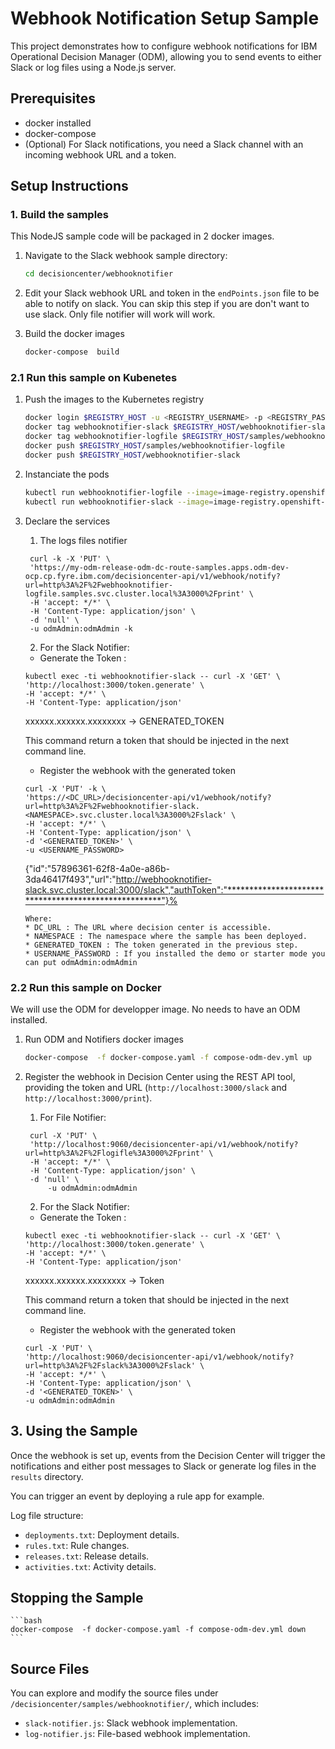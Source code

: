 
# Webhook Notification Setup Sample

This project demonstrates how to configure webhook notifications for IBM Operational Decision Manager (ODM), allowing you to send events to either Slack or log files using a Node.js server.

## Prerequisites

- docker installed
- docker-compose 
- (Optional) For Slack notifications, you need a Slack channel with an incoming webhook URL and a token.

## Setup Instructions

### 1. Build the samples

This NodeJS sample code will be packaged in 2 docker images.

   1. Navigate to the Slack webhook sample directory:
        ```bash
        cd decisioncenter/webhooknotifier
        ```

   2. Edit your Slack webhook URL and token in the `endPoints.json` file to be able to notify on slack. You can skip this step if you are don't want to use slack. Only file notifier will work will work.
   3. Build the docker images
        ```bash
        docker-compose  build
        ```


### 2.1 Run this sample on Kubenetes
   1. Push the images to the Kubernetes registry
        ```bash
        docker login $REGISTRY_HOST -u <REGISTRY_USERNAME> -p <REGISTRY_PASSWORD>
        docker tag webhooknotifier-slack $REGISTRY_HOST/webhooknotifier-slack
        docker tag webhooknotifier-logfile $REGISTRY_HOST/samples/webhooknotifier-logfile
        docker push $REGISTRY_HOST/samples/webhooknotifier-logfile
        docker push $REGISTRY_HOST/webhooknotifier-slack
        ```

   2. Instanciate the pods 
        ```bash
        kubectl run webhooknotifier-logfile --image=image-registry.openshift-image-registry.svc:5000/samples/webhooknotifier-logfile:latest --port 3000 --expose --port 3000
        kubectl run webhooknotifier-slack --image=image-registry.openshift-image-registry.svc:5000/samples/webhooknotifier-slack:latest --port 3000 --expose --port 3000
        ```

   3. Declare the services
      1. The logs files notifier
       ```shell
        curl -k -X 'PUT' \
        'https://my-odm-release-odm-dc-route-samples.apps.odm-dev-ocp.cp.fyre.ibm.com/decisioncenter-api/v1/webhook/notify?url=http%3A%2F%2Fwebhooknotifier-logfile.samples.svc.cluster.local%3A3000%2Fprint' \
        -H 'accept: */*' \
        -H 'Content-Type: application/json' \
        -d 'null' \
        -u odmAdmin:odmAdmin -k 
       ```

       2. For the Slack Notifier:
        
        * Generate the Token : 
        ```shell
        kubectl exec -ti webhooknotifier-slack -- curl -X 'GET' \
        'http://localhost:3000/token.generate' \
        -H 'accept: */*' \
        -H 'Content-Type: application/json' 
        ```
        xxxxxx.xxxxxx.xxxxxxxx -> GENERATED_TOKEN
        
        This command return a token that should be injected in the next command line.

        * Register the webhook with the generated token
        ```shell
        curl -X 'PUT' -k \
       'https://<DC_URL>/decisioncenter-api/v1/webhook/notify?url=http%3A%2F%2Fwebhooknotifier-slack.<NAMESPACE>.svc.cluster.local%3A3000%2Fslack' \
       -H 'accept: */*' \
       -H 'Content-Type: application/json' \
       -d '<GENERATED_TOKEN>' \
       -u <USERNAME_PASSWORD>
        ```
        {"id":"57896361-62f8-4a0e-a86b-3da46417f493","url":"http://webhooknotifier-slack.svc.cluster.local:3000/slack","authToken":"*****************************************************"}%
        ```
        Where:
        * DC_URL : The URL where decision center is accessible.
        * NAMESPACE : The namespace where the sample has been deployed.
        * GENERATED_TOKEN : The token generated in the previous step.
        * USERNAME_PASSWORD : If you installed the demo or starter mode you can put odmAdmin:odmAdmin

### 2.2 Run this sample on Docker
We will use the ODM for developper image. No needs to have an ODM installed.

1.  Run ODM and Notifiers  docker images
    ```bash
    docker-compose  -f docker-compose.yaml -f compose-odm-dev.yml up
    ```

2. Register the webhook in Decision Center using the REST API tool, providing the token and URL (`http://localhost:3000/slack` and `http://localhost:3000/print`).

   1. For File Notifier:
   ```shell
    curl -X 'PUT' \
    'http://localhost:9060/decisioncenter-api/v1/webhook/notify?url=http%3A%2F%2Flogifle%3A3000%2Fprint' \
    -H 'accept: */*' \
    -H 'Content-Type: application/json' \
    -d 'null' \
        -u odmAdmin:odmAdmin
    ```

   2. For the Slack Notifier:
    
    * Generate the Token : 
    ```shell
    kubectl exec -ti webhooknotifier-slack -- curl -X 'GET' \
    'http://localhost:3000/token.generate' \
    -H 'accept: */*' \
    -H 'Content-Type: application/json' 
    ```
    xxxxxx.xxxxxx.xxxxxxxx -> Token
    
    This command return a token that should be injected in the next command line.

    * Register the webhook with the generated token
    ```shell
    curl -X 'PUT' \
    'http://localhost:9060/decisioncenter-api/v1/webhook/notify?url=http%3A%2F%2Fslack%3A3000%2Fslack' \
    -H 'accept: */*' \
    -H 'Content-Type: application/json' \
    -d '<GENERATED_TOKEN>' \
    -u odmAdmin:odmAdmin
    ```
## 3. Using the Sample

Once the webhook is set up, events from the Decision Center will trigger the notifications and either post messages to Slack or generate log files in the `results` directory. 

You can trigger an event by deploying a rule app for example.

Log file structure:
- `deployments.txt`: Deployment details.
- `rules.txt`: Rule changes.
- `releases.txt`: Release details.
- `activities.txt`: Activity details.

## Stopping the Sample
    ```bash
    docker-compose  -f docker-compose.yaml -f compose-odm-dev.yml down
    ```


## Source Files

You can explore and modify the source files under `/decisioncenter/samples/webhooknotifier/`, which includes:
- `slack-notifier.js`: Slack webhook implementation.
- `log-notifier.js`: File-based webhook implementation.
